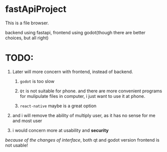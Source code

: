 # fastApiProject

This is a file browser.

backend using fastapi, frontend using godot(though there are better choices, but all right)

# TODO:

1. Later will more concern with frontend, instead of backend.
   
   1. `godot` is too slow
   
   2. `Qt` is not suitable for phone. and there are more convenient programs for mulipulate files in computer, i just want to use it at phone.
   
   3. `react-native` maybe is a great option

2. and i will remove the ability of multiply user, as it has no sense for me and most user

3. i would concern more at usability and **security**



*because of the changes of interface*, both qt and godot version frontend is not usable! 
